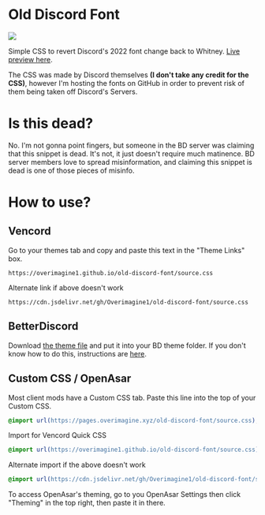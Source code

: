 # Old Discord Font
![](https://pages.overimagine.xyz/old-discord-font/images/preview.png)

Simple CSS to revert Discord's 2022 font change back to Whitney. [Live preview here](https://discord-preview.vercel.app/?file=https://pages.overimagine.xyz/old-discord-font/source.css).

The CSS was made by Discord themselves **(I don't take any credit for the CSS)**, however I'm hosting the fonts on GitHub in order to prevent risk of them being taken off Discord's Servers.
# Is this dead?
No. I'm not gonna point fingers, but someone in the BD server was claiming that this snippet is dead. It's not, it just doesn't require much matinence. BD server members love to spread misinformation, and claiming this snippet is dead is one of those pieces of misinfo.
# How to use?
## Vencord
Go to your themes tab and copy and paste this text in the "Theme Links" box.

`https://overimagine1.github.io/old-discord-font/source.css`

Alternate link if above doesn't work

`https://cdn.jsdelivr.net/gh/Overimagine1/old-discord-font/source.css` 
## BetterDiscord
Download [the theme file](https://raw.githubusercontent.com/Overimagine1/old-discord-font/main/OldDiscordFont.theme.css) and put it into your BD theme folder. If you don't know how to do this, instructions are [here](https://docs.betterdiscord.app/users/guides/installing-addons/).
## Custom CSS / OpenAsar
Most client mods have a Custom CSS tab. Paste this line into the top of your Custom CSS.
```css
@import url(https://pages.overimagine.xyz/old-discord-font/source.css);
```

Import for Vencord Quick CSS
```css
@import url(https://overimagine1.github.io/old-discord-font/source.css);
```

Alternate import if the above doesn't work
```css
@import url(https://cdn.jsdelivr.net/gh/Overimagine1/old-discord-font/source.css);
```
To access OpenAsar's theming, go to you OpenAsar Settings then click "Theming" in the top right, then paste it in there.